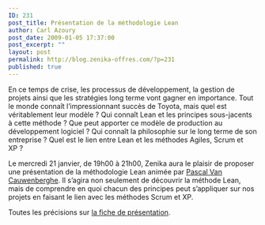```yaml
---
ID: 231
post_title: Présentation de la méthodologie Lean
author: Carl Azoury
post_date: 2009-01-05 17:37:00
post_excerpt: ""
layout: post
permalink: http://blog.zenika-offres.com/?p=231
published: true
---
```

<p>En ce temps de crise, les processus de développement, la gestion de projets ainsi que les stratégies long terme vont gagner en importance. Tout le monde connaît l’impressionnant succès de Toyota, mais quel est véritablement leur modèle&nbsp;? Qui connaît Lean et les principes sous-jacents à cette méthode&nbsp;? Que peut apporter ce modèle de production au développement logiciel&nbsp;? Qui connaît la philosophie sur le long terme de son entreprise&nbsp;? Quel est le lien entre Lean et les méthodes Agiles, Scrum et XP&nbsp;?</p> <p>Le mercredi 21 janvier, de 19h00 à 21h00, Zenika aura le plaisir de proposer une présentation de la méthodologie Lean animée par <a href="http://blog.nayima.be/">Pascal Van Cauwenberghe</a>. Il s’agira non seulement de découvrir la méthode Lean, mais de comprendre en quoi chacun des principes peut s’appliquer sur nos projets en faisant le lien avec les méthodes Scrum et XP.</p> <p>Toutes les précisions sur <a href="http://www.zenika.com/presentation_lean.php">la fiche de présentation</a>.</p>
